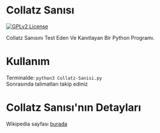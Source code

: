 # Collatz Sanısı
[![GPLv2 License](https://img.shields.io/badge/License-GPL%20v2-blue.svg)](https://opensource.org/licenses/)

Collatz Sanısını Test Eden Ve Kanıtlayan Bir Python Programı.

# Kullanım

Terminalde: `python3 Collatz-Sanisi.py` \
Sonrasında talimatları takip ediniz

# Collatz Sanısı'nın Detayları

Wikipedia sayfası [burada](https://tr.wikipedia.org/wiki/Collatz_san%C4%B1s%C4%B1)






